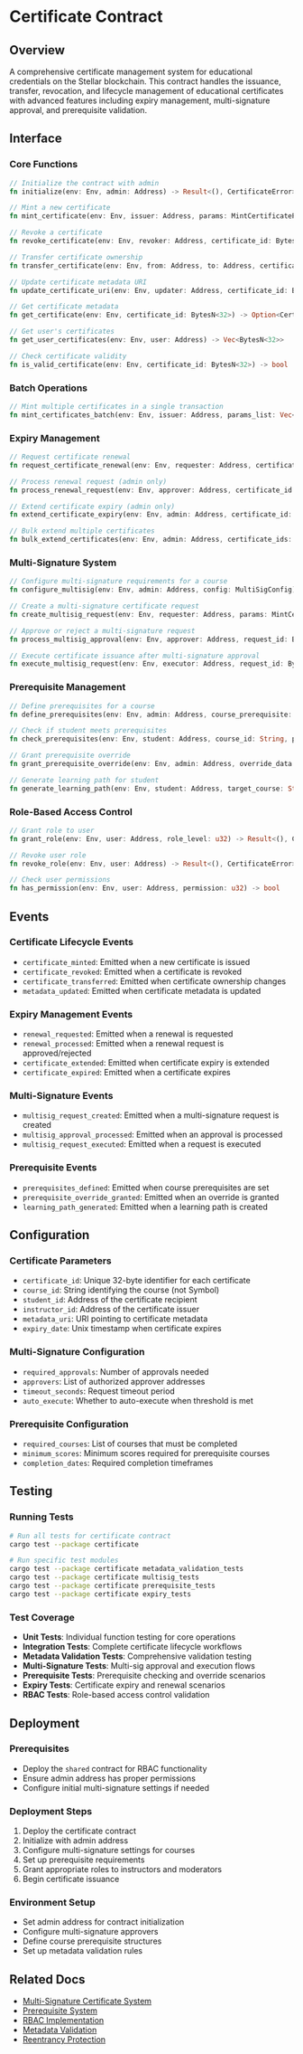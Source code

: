 # Certificate Contract

## Overview
A comprehensive certificate management system for educational credentials on the Stellar blockchain. This contract handles the issuance, transfer, revocation, and lifecycle management of educational certificates with advanced features including expiry management, multi-signature approval, and prerequisite validation.

## Interface

### Core Functions
```rust
// Initialize the contract with admin
fn initialize(env: Env, admin: Address) -> Result<(), CertificateError>

// Mint a new certificate
fn mint_certificate(env: Env, issuer: Address, params: MintCertificateParams) -> Result<(), CertificateError>

// Revoke a certificate
fn revoke_certificate(env: Env, revoker: Address, certificate_id: BytesN<32>) -> Result<(), CertificateError>

// Transfer certificate ownership
fn transfer_certificate(env: Env, from: Address, to: Address, certificate_id: BytesN<32>) -> Result<(), CertificateError>

// Update certificate metadata URI
fn update_certificate_uri(env: Env, updater: Address, certificate_id: BytesN<32>, new_uri: String) -> Result<(), CertificateError>

// Get certificate metadata
fn get_certificate(env: Env, certificate_id: BytesN<32>) -> Option<CertificateMetadata>

// Get user's certificates
fn get_user_certificates(env: Env, user: Address) -> Vec<BytesN<32>>

// Check certificate validity
fn is_valid_certificate(env: Env, certificate_id: BytesN<32>) -> bool
```

### Batch Operations
```rust
// Mint multiple certificates in a single transaction
fn mint_certificates_batch(env: Env, issuer: Address, params_list: Vec<MintCertificateParams>) -> Result<(), CertificateError>
```

### Expiry Management
```rust
// Request certificate renewal
fn request_certificate_renewal(env: Env, requester: Address, certificate_id: BytesN<32>, requested_extension: u64, reason: String) -> Result<(), CertificateError>

// Process renewal request (admin only)
fn process_renewal_request(env: Env, approver: Address, certificate_id: BytesN<32>, approved: bool, admin_reason: Option<String>) -> Result<(), CertificateError>

// Extend certificate expiry (admin only)
fn extend_certificate_expiry(env: Env, admin: Address, certificate_id: BytesN<32>, extension_period: u64, reason: String) -> Result<(), CertificateError>

// Bulk extend multiple certificates
fn bulk_extend_certificates(env: Env, admin: Address, certificate_ids: Vec<BytesN<32>>, new_expiry_date: u64, reason: String) -> Result<Vec<BytesN<32>>, CertificateError>
```

### Multi-Signature System
```rust
// Configure multi-signature requirements for a course
fn configure_multisig(env: Env, admin: Address, config: MultiSigConfig) -> Result<(), CertificateError>

// Create a multi-signature certificate request
fn create_multisig_request(env: Env, requester: Address, params: MintCertificateParams, reason: String) -> Result<BytesN<32>, CertificateError>

// Approve or reject a multi-signature request
fn process_multisig_approval(env: Env, approver: Address, request_id: BytesN<32>, approved: bool, comments: String, signature_hash: Option<BytesN<32>>) -> Result<(), CertificateError>

// Execute certificate issuance after multi-signature approval
fn execute_multisig_request(env: Env, executor: Address, request_id: BytesN<32>) -> Result<(), CertificateError>
```

### Prerequisite Management
```rust
// Define prerequisites for a course
fn define_prerequisites(env: Env, admin: Address, course_prerequisite: CoursePrerequisite) -> Result<(), CertificateError>

// Check if student meets prerequisites
fn check_prerequisites(env: Env, student: Address, course_id: String, progress_contract: Address) -> Result<PrerequisiteCheckResult, CertificateError>

// Grant prerequisite override
fn grant_prerequisite_override(env: Env, admin: Address, override_data: PrerequisiteOverride) -> Result<(), CertificateError>

// Generate learning path for student
fn generate_learning_path(env: Env, student: Address, target_course: String, progress_contract: Address) -> Result<LearningPath, CertificateError>
```

### Role-Based Access Control
```rust
// Grant role to user
fn grant_role(env: Env, user: Address, role_level: u32) -> Result<(), CertificateError>

// Revoke user role
fn revoke_role(env: Env, user: Address) -> Result<(), CertificateError>

// Check user permissions
fn has_permission(env: Env, user: Address, permission: u32) -> bool
```

## Events

### Certificate Lifecycle Events
- `certificate_minted`: Emitted when a new certificate is issued
- `certificate_revoked`: Emitted when a certificate is revoked
- `certificate_transferred`: Emitted when certificate ownership changes
- `metadata_updated`: Emitted when certificate metadata is updated

### Expiry Management Events
- `renewal_requested`: Emitted when a renewal is requested
- `renewal_processed`: Emitted when a renewal request is approved/rejected
- `certificate_extended`: Emitted when certificate expiry is extended
- `certificate_expired`: Emitted when a certificate expires

### Multi-Signature Events
- `multisig_request_created`: Emitted when a multi-signature request is created
- `multisig_approval_processed`: Emitted when an approval is processed
- `multisig_request_executed`: Emitted when a request is executed

### Prerequisite Events
- `prerequisites_defined`: Emitted when course prerequisites are set
- `prerequisite_override_granted`: Emitted when an override is granted
- `learning_path_generated`: Emitted when a learning path is created

## Configuration

### Certificate Parameters
- `certificate_id`: Unique 32-byte identifier for each certificate
- `course_id`: String identifying the course (not Symbol)
- `student_id`: Address of the certificate recipient
- `instructor_id`: Address of the certificate issuer
- `metadata_uri`: URI pointing to certificate metadata
- `expiry_date`: Unix timestamp when certificate expires

### Multi-Signature Configuration
- `required_approvals`: Number of approvals needed
- `approvers`: List of authorized approver addresses
- `timeout_seconds`: Request timeout period
- `auto_execute`: Whether to auto-execute when threshold is met

### Prerequisite Configuration
- `required_courses`: List of courses that must be completed
- `minimum_scores`: Minimum scores required for prerequisite courses
- `completion_dates`: Required completion timeframes

## Testing

### Running Tests
```bash
# Run all tests for certificate contract
cargo test --package certificate

# Run specific test modules
cargo test --package certificate metadata_validation_tests
cargo test --package certificate multisig_tests
cargo test --package certificate prerequisite_tests
cargo test --package certificate expiry_tests
```

### Test Coverage
- **Unit Tests**: Individual function testing for core operations
- **Integration Tests**: Complete certificate lifecycle workflows
- **Metadata Validation Tests**: Comprehensive validation testing
- **Multi-Signature Tests**: Multi-sig approval and execution flows
- **Prerequisite Tests**: Prerequisite checking and override scenarios
- **Expiry Tests**: Certificate expiry and renewal scenarios
- **RBAC Tests**: Role-based access control validation

## Deployment

### Prerequisites
- Deploy the `shared` contract for RBAC functionality
- Ensure admin address has proper permissions
- Configure initial multi-signature settings if needed

### Deployment Steps
1. Deploy the certificate contract
2. Initialize with admin address
3. Configure multi-signature settings for courses
4. Set up prerequisite requirements
5. Grant appropriate roles to instructors and moderators
6. Begin certificate issuance

### Environment Setup
- Set admin address for contract initialization
- Configure multi-signature approvers
- Define course prerequisite structures
- Set up metadata validation rules

## Related Docs
- [Multi-Signature Certificate System](../docs/MULTISIG_CERTIFICATE_SYSTEM.md)
- [Prerequisite System](../docs/PREREQUISITE_SYSTEM.md)
- [RBAC Implementation](../docs/RBAC_IMPLEMENTATION.md)
- [Metadata Validation](../docs/METADATA_VALIDATION.md)
- [Reentrancy Protection](../docs/REENTRANCY_PROTECTION.md)